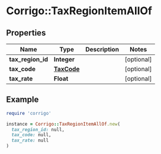 # Corrigo::TaxRegionItemAllOf

## Properties

| Name | Type | Description | Notes |
| ---- | ---- | ----------- | ----- |
| **tax_region_id** | **Integer** |  | [optional] |
| **tax_code** | [**TaxCode**](TaxCode.md) |  | [optional] |
| **tax_rate** | **Float** |  | [optional] |

## Example

```ruby
require 'corrigo'

instance = Corrigo::TaxRegionItemAllOf.new(
  tax_region_id: null,
  tax_code: null,
  tax_rate: null
)
```


